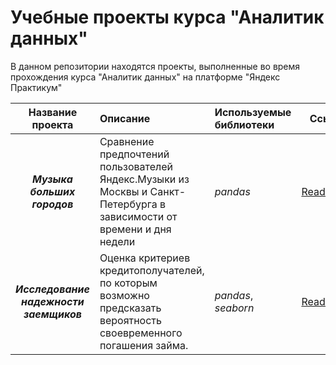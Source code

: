 # Учебные проекты курса "Аналитик данных"

В данном репозитории находятся проекты, выполненные во время прохождения курса "Аналитик данных" на платформе "Яндекс Практикум"

| Название проекта | Описание | Используемые библиотеки |Ссылки| 
|:----------------:|:---------|:------------------------|:----:|
|***Музыка больших городов***|Сравнение предпочтений пользователей Яндекс.Музыки из Москвы и Санкт-Петербурга в зависимости от времени и дня недели|*pandas*|[Readme.md](https://github.com/fomichev-a-d/yandex_practicum_projects/blob/46fe2c27845dfd582902299352774eddc5dedcbe/big_cities_music/readme.md)|
|***Исследование надежности заемщиков***|Оценка критериев кредитополучателей, по которым возможно предсказать вероятность своевременного погашения займа.|*pandas*, *seaborn*|[Readme.md](https://github.com/fomichev-a-d/yandex_practicum_projects/blob/46fe2c27845dfd582902299352774eddc5dedcbe/big_cities_music/readme.md)|
